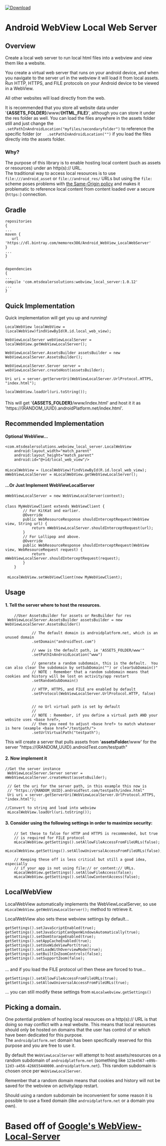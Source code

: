 [ ![Download](https://api.bintray.com/packages/memorex386/Android_WebView_LocalWebServer/webview_local_server/images/download.svg) ](https://bintray.com/memorex386/Android_WebView_LocalWebServer/webview_local_server/_latestVersion)

# Android WebView Local Web Server

## Overview

Create a local web server to run local html files into a webview and view them like a website.

 You create a virtual web server that runs on your android device, and when you navigate to the server url in the webview it will load it from local assets.  Run HTTP, HTTPS, and FILE protocols on your Android device to be viewed in a WebView. 

All other websites will load directly from the web.

It is recommended that you store all website data under '__{ASSETS_FOLDER}__/www/__{HTML_FILE}__', although you can store it under the res folder as well.  You can load the files anywhere in the assets folder still and just change the ```  .setPathInAndroidLocation("myfiles/secondaryfolder")``` to reference the specific folder (or ```  .setPathInAndroidLocation("")``` if you load the files directly into the assets folder.

### Why?
The purpose of this library is to enable hosting local content (such as assets
or resources) under an http(s):// URL.  
The traditional way to access local resources is to use `file:///android_asset`
or `file://android_res/` URLs but using the `file:` scheme poses problems with 
[the Same-Origin policy](http://en.wikipedia.org/wiki/Same-origin_policy) and
makes it problematic to reference local content from content loaded over
a secure (`https:`) connection.

## Gradle
    repositories
    {
    ...
    maven {
       url  'https://dl.bintray.com/memorex386/Android_WebView_LocalWebServer'
    }
    ...
    }


    dependencies
    {
    ...
    compile 'com.mtsdealersolutions:webview_local_server:1.0.12'
    ...
    }

## Quick Implementation

Quick implementation will get you up and running!
        
    LocalWebView localWebView = (LocalWebView)findViewById(R.id.local_web_view);
    
    WebViewLocalServer webViewLocalServer = localWebView.getWebViewLocalServer();
    
    WebViewLocalServer.AssetsBuilder assetsBuilder = new WebViewLocalServer.AssetsBuilder();
    
    WebViewLocalServer.Server server = webViewLocalServer.createHost(assetsBuilder);
    
    Uri uri = server.getServerUri(WebViewLocalServer.UrlProtocol.HTTPS, "index.html");

    localWebView.loadUrl(uri.toString());  
        
####

This will get '__{ASSETS_FOLDER}__/www/index.html' and host it it as 'https://{RANDOM_UUID}.androidPlatform.net/index.html'.

## Recommended Implementation

#### Optional WebView...

	<com.mtsdealersolutions.webview_local_server.LocalWebView
        android:layout_width="match_parent"
        android:layout_height="match_parent"
        android:id="@+id/local_web_view"/>

####
        
    mLocalWebView = (LocalWebView)findViewById(R.id.local_web_view);
    mWebViewLocalServer = mLocalWebView.getWebViewLocalServer();
    
#### ...Or Just Implement WebViewLocalServer

    mWebViewLocalServer = new WebViewLocalServer(context);
    
####
    
    class MyWebViewClient extends WebViewClient {
            // For KitKat and earlier.
            @Override
            public WebResourceResponse shouldInterceptRequest(WebView view, String url) {
                return mWebViewLocalServer.shouldInterceptRequest(url);
            }
            // For Lollipop and above.
            @Override
            public WebResourceResponse shouldInterceptRequest(WebView view, WebResourceRequest request) {
                return mWebViewLocalServer.shouldInterceptRequest(request);
            }
        }
        
####

     mLocalWebView.setWebViewClient(new MyWebViewClient);
     
## Usage

#### 1. Tell the server where to host the resources.
        
        //User AssetsBuilder for assets or ResBuilder for res
     WebViewLocalServer.AssetsBuilder assetsBuilder = new WebViewLocalServer.AssetsBuilder()
               
                // The default domain is androidplatform.net, which is an unused domain
                .setDomain("androidTest.com")
                
                // www is the default path, ie 'ASSETS_FOLDER/www'"
                .setPathInAndroidLocation("www")
                
                // generate a random subdomain, this is the default.  You can also clear the subdomain by setSubDomain("") or clearSubDomain()"
                // NOTE : Remember that a random subdomain means that cookies and history will be lost on activity/app restart
                .setRandomSubDomain()
                
                // HTTP, HTTPS, and FILE are enabled by default
                .setProtocol(WebViewLocalServer.UrlProtocol.HTTP, false)
                
                
                // no Url virtual path is set by default
                // 
                // NOTE : Remember, if you define a virtual path AND your website uses <base href>,
                // then you need to adjust <base href> to match whatever is here (example <base href="/testpath/">
                .setUrlVirtualPath("testpath");
                
This will create a server that pulls assets from '__assetsFolder__/www' for the server "https://{RANDOM_UUID}.androidTest.com/testpath"

#### 2. Now implement it

    //Get the server instance
     WebViewLocalServer.Server server = mWebViewLocalServer.createHost(assetsBuilder);
     
     // Get the uri for the server path, in this example this now is 
     // "https://{RANDOM_UUID}.androidTest.com/testpath/index.html"
     Uri uri = server.getServerUri(WebViewLocalServer.UrlProtocol.HTTPS, "index.html");

    //Convert to string and load into webview
     mLocalWebView.loadUrl(uri.toString());


#### 3. Consider using the following settings in order to maximize security:

        // Set these to false for HTTP and HTTPS is recommended, but true 
        // is required for FILE protocol
        mLocalWebView.getSettings().setAllowFileAccessFromFileURLs(false);
        mLocalWebView.getSettings().setAllowUniversalAccessFromFileURLs(false);

        // Keeping these off is less critical but still a good idea, especially
        // if your app is not using file:// or content:// URLs.
        mLocalWebView.getSettings().setAllowFileAccess(false);
        mLocalWebView.getSettings().setAllowContentAccess(false);
        
## LocalWebView

LocalWebView automatically implements the WebViewLocalServer, so use ```mLocalWebView.getWebViewLocalServer();``` method to retrieve it.

LocalWebView also sets these webview settings by default...

    getSettings().setJavaScriptEnabled(true);
    getSettings().setJavaScriptCanOpenWindowsAutomatically(true);
    getSettings().setDomStorageEnabled(true);
    getSettings().setAppCacheEnabled(true);
    getSettings().setUseWideViewPort(true);
    getSettings().setLoadWithOverviewMode(true);
    getSettings().setBuiltInZoomControls(false);
    getSettings().setSupportZoom(false);
    
####

... and if you load the FILE protocol url then these are forced to true...

    getSettings().setAllowFileAccessFromFileURLs(true);
    getSettings().setAllowUniversalAccessFromFileURLs(true);

    
... you can still modify these settings from ```mLocalwebview.getSettings()```

## Picking a domain.

One potential problem of hosting local resources on a http(s):// URL is that
doing so may conflict with a real website. This means that local resources
should only be hosted on domains that the user has control of or which have
been dedicated for this purpose.  
The `androidplatform.net` domain has been specifically reserved for this
purpose and you are free to use it.

By default the `WebViewLocalServer` will attempt to host assets/resources on
a random subdomain of `androidplatform.net` (something like
`123e4567-e89b-12d3-a456-426655440000.androidplatform.net`). This random
subdomain is chosen once per `WebViewLocalServer`.

Remember that a random domain means that cookies and history will not be saved for the webview on activity/app restart.

Should using a random subdomain be inconvenient for some reason it is possible
to use a fixed domain (like `androidplatform.net` or a domain you own).

      
# Based off of [Google's WebView-Local-Server](https://github.com/google/webview-local-server) 
